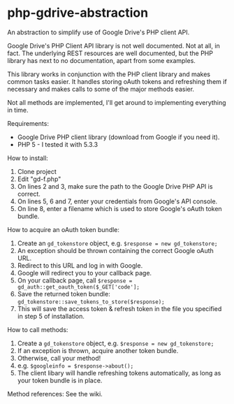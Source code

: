 php-gdrive-abstraction
======================

An abstraction to simplify use of Google Drive's PHP client API.

Google Drive's PHP Client API library is not well documented. Not at all, in fact. The underlying REST resources are well documented, but the PHP library has next to no documentation, apart from some examples.

This library works in conjunction with the PHP client library and makes common tasks easier. It handles storing oAuth tokens and refreshing them if necessary and makes calls to some of the major methods easier.

Not all methods are implemented, I'll get around to implementing everything in time.

Requirements:
- Google Drive PHP client library (download from Google if you need it).
- PHP 5 - I tested it with 5.3.3

How to install:
1) Clone project
2) Edit "gd-f.php" 
3) On lines 2 and 3, make sure the path to the Google Drive PHP API is correct.
4) On lines 5, 6 and 7, enter your credentials from Google's API console.
5) On line 8, enter a filename which is used to store Google's oAuth token bundle.

How to acquire an oAuth token bundle:
1) Create an `gd_tokenstore` object, e.g. `$response = new gd_tokenstore;`
2) An exception should be thrown containing the correct Google oAuth URL.
3) Redirect to this URL and log in with Google.
4) Google will redirect you to your callback page.
5) On your callback page, call `$response = gd_auth::get_oauth_token($_GET['code'];`
6) Save the returned token bundle: `gd_tokenstore::save_tokens_to_store($response);`
7) This will save the access token & refresh token in the file you specified in step 5 of installation.

How to call methods:
1) Create a `gd_tokenstore` object, e.g. `$response = new gd_tokenstore;`
2) If an exception is thrown, acquire another token bundle.
3) Otherwise, call your method!
4) e.g. `$googleinfo = $response->about();`
5) The client libary will handle refreshing tokens automatically, as long as your token bundle is in place.

Method references:
See the wiki.
